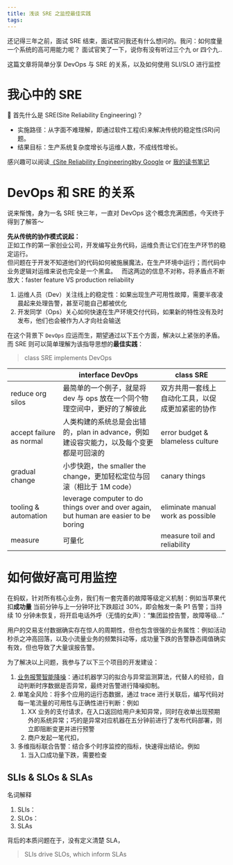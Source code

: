 ```yaml
---
title: 浅谈 SRE 之监控最佳实践
tags:
---
```


还记得三年之前，面试 SRE 结束，面试官问我还有什么想问的。我问：如何度量一个系统的高可用能力呢？ 面试官笑了一下，说你有没有听过三个九 or 四个九.. 

这篇文章将简单分享 DevOps 与 SRE 的关系，以及如何使用 SLI/SLO 进行监控

<!--more-->

# 我心中的 SRE 

🤔 首先什么是 SRE(Site Reliability Engineering)？   
- 实施路径：从字面不难理解，即通过软件工程(E)来解决传统的稳定性(SR)问题。   
- 结果目标：生产系统复杂度增长与运维人数，不成线性增长。

感兴趣可以阅读[《Site Reliability Engineering》by Google](https://sre.google/books/) or [我的读书笔记](/blog/20180403/impressions-of-google-sre/)


# DevOps 和 SRE 的关系

说来惭愧，身为一名 SRE 快三年，一直对 DevOps 这个概念充满困惑，今天终于得到了解答～   

**先从传统的协作模式说起：**    
正如工作的第一家创业公司，开发编写业务代码，运维负责让它们在生产环节的稳定运行。   
但问题在于开发不知道他们的代码如何被施展魔法，在生产环境中运行；而代码中业务逻辑对运维来说也完全是一个黑盒。   而这两边的信息不对称，将矛盾点不断放大：faster feature VS  production reliability
1. 运维人员（Dev）关注线上的稳定性：如果出现生产可用性故障，需要半夜凌晨起来处理告警，甚至可能自己都被优化
2. 开发同学（Ops）关心如何快速在生产环境交付代码，如果新的特性没有及时发布，他们也会被作为人才向社会输送 

在这个背景下 `DevOps` 应运而生，期望通过以下五个方面，解决以上紧张的矛盾。而 SRE 则可以简单理解为该指导思想的**最佳实践**：

> class SRE implements DevOps

|  | interface DevOps | class SRE |
| --- | --- | --- |
| reduce org silos | 最简单的一个例子，就是将 dev 与 ops 放在一个同个物理空间中，更好的了解彼此 | 双方共用一套线上自动化工具，以促成更加紧密的协作  |
| accept failure as normal | 人类构建的系统总是会出错的，plan in advance，例如建设容灾能力，以及每个变更都是可回滚的  | error budget & blameless culture  |
| gradual change | 小步快跑，the smaller the change，更加轻松定位与回滚（相比于 1M code） | canary things |
| tooling & automation | leverage computer to do things over and over again, but human are easier to be boring | eliminate manual work as possible |
| measure | 可量化 | measure toil and reliability |


# 如何做好高可用监控

在蚂蚁，针对所有核心业务，我们有一套完善的故障等级定义机制：例如当苹果代扣**成功量** 当前分钟与上一分钟环比下跌超过 30%，即会触发一条 P1 告警；当持续 10 分钟未恢复，将开启电话外呼（无情的女声）：“集团监控告警，故障等级...”

用户的交易支付数据确实存在惊人的周期性，但也包含很强的业务属性：例如活动秒杀之冲高回落，以及小流量业务的频繁抖动等，成功量下跌的告警静态阈值确实有效，但也导致了大量误报告警。

为了解决以上问题，我参与了以下三个项目的开发建设：

1. [业务报警智能降噪](/blog/20190113/anomaly-detection/)：通过机器学习的拟合与异常监测算法，代替人的经验，自动判断时序数据是否异常，最终对告警进行降噪抑制。
2. 单笔全风险：将多个应用的运行态数据，通过 trace 进行关联后，编写代码对每一笔流量的可用性与正确性进行判断：例如 
    1. XX 业务的支付请求，在入口返回给用户未知异常，同时在收单出现预期外的系统异常；巧的是异常对应机器在五分钟前进行了发布代码部署，则立即阻断变更并进行预警
    2. 商户发起一笔代扣，
3. 多维指标联合告警：结合多个时序监控的指标，快速得出结论。例如
    1. 当入口成功量下跌，需要检查


## SLIs & SLOs & SLAs

名词解释

1. SLIs：
2. SLOs：
3. SLAs


背后的本质问题在于，没有定义清楚 SLA，



> SLIs drive SLOs, which inform SLAs  


